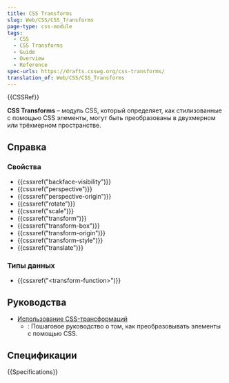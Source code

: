 ```yaml
---
title: CSS Transforms
slug: Web/CSS/CSS_Transforms
page-type: css-module
tags:
  - CSS
  - CSS Transforms
  - Guide
  - Overview
  - Reference
spec-urls: https://drafts.csswg.org/css-transforms/
translation_of: Web/CSS/CSS_Transforms
---
```


{{CSSRef}}

**CSS Transforms** – модуль CSS, который определяет, как стилизованные с помощью CSS элементы, могут быть преобразованы в двухмерном или трёхмерном пространстве.

## Справка

### Свойства

- {{cssxref("backface-visibility")}}
- {{cssxref("perspective")}}
- {{cssxref("perspective-origin")}}
- {{cssxref("rotate")}}
- {{cssxref("scale")}}
- {{cssxref("transform")}}
- {{cssxref("transform-box")}}
- {{cssxref("transform-origin")}}
- {{cssxref("transform-style")}}
- {{cssxref("translate")}}

### Типы данных

- {{cssxref("&lt;transform-function&gt;")}}

## Руководства

- [Использование CSS-трансформаций](/ru/docs/Web/CSS/CSS_Transforms/Using_CSS_transforms)
  - : Пошаговое руководство о том, как преобразовывать элементы с помощью CSS.

## Спецификации

{{Specifications}}
